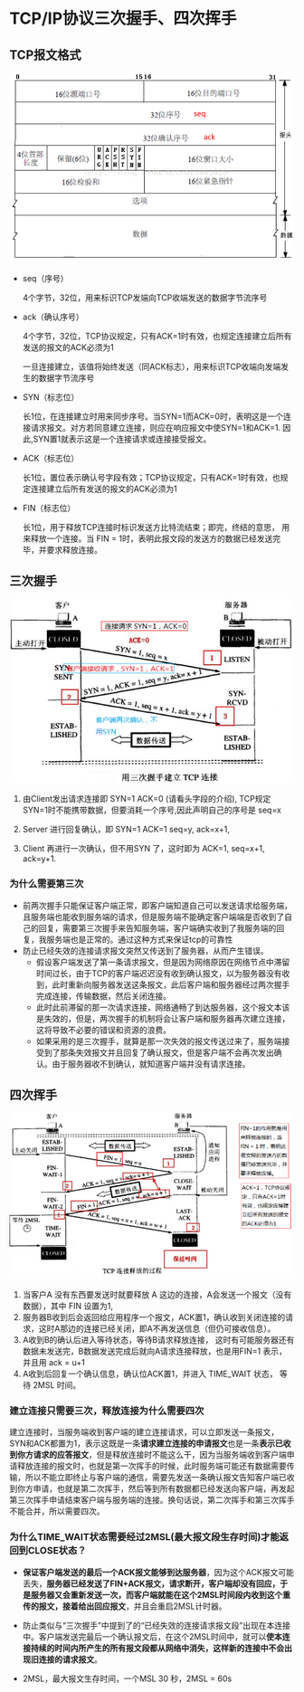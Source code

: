 # TCP/IP协议三次握手、四次挥手

## TCP报文格式

![image-20210516174256357](assets/image-20210516174256357.png)

- seq（序号）

  4个字节，32位，用来标识TCP发端向TCP收端发送的数据字节流序号

- ack（确认序号）

  4个字节，32位，TCP协议规定，只有ACK=1时有效，也规定连接建立后所有发送的报文的ACK必须为1

    一旦连接建立，该值将始终发送（同ACK标志），用来标识TCP收端向发端发生的数据字节流序号

- SYN（标志位）

  长1位，在连接建立时用来同步序号。当SYN=1而ACK=0时，表明这是一个连接请求报文。对方若同意建立连接，则应在响应报文中使SYN=1和ACK=1. 因此,SYN置1就表示这是一个连接请求或连接接受报文。

- ACK（标志位）

  长1位，置位表示确认号字段有效；TCP协议规定，只有ACK=1时有效，也规定连接建立后所有发送的报文的ACK必须为1

- FIN（标志位）

  长1位，用于释放TCP连接时标识发送方比特流结束；即完，终结的意思， 用来释放一个连接。当 FIN = 1时，表明此报文段的发送方的数据已经发送完毕，并要求释放连接。

## 三次握手

![image-20210516174726309](assets/image-20210516174726309.png)

1. 由Client发出请求连接即 SYN=1 ACK=0 (请看头字段的介绍), TCP规定SYN=1时不能携带数据，但要消耗一个序号,因此声明自己的序号是 seq=x

2. Server 进行回复确认，即 SYN=1 ACK=1 seq=y, ack=x+1,

3. Client 再进行一次确认，但不用SYN 了，这时即为 ACK=1, seq=x+1, ack=y+1.

### 为什么需要第三次

- 前两次握手只能保证客户端正常，即客户端知道自己可以发送请求给服务端，且服务端也能收到服务端的请求，但是服务端不能确定客户端端是否收到了自己的回复，需要第三次握手来告知服务端，客户端确实收到了我服务端的回复，我服务端也是正常的。通过这种方式来保证tcp的可靠性
- 防止已经失效的连接请求报文突然又传送到了服务器，从而产生错误。
  - 假设客户端发送了第一条请求报文，但是因为网络原因在网络节点中滞留时间过长，由于TCP的客户端迟迟没有收到确认报文，以为服务器没有收到，此时重新向服务器发送这条报文，此后客户端和服务器经过两次握手完成连接，传输数据，然后关闭连接。
  - 此时此前滞留的那一次请求连接，网络通畅了到达服务器，这个报文本该是失效的，但是，两次握手的机制将会让客户端和服务器再次建立连接，这将导致不必要的错误和资源的浪费。
  - 如果采用的是三次握手，就算是那一次失效的报文传送过来了，服务端接受到了那条失效报文并且回复了确认报文，但是客户端不会再次发出确认。由于服务器收不到确认，就知道客户端并没有请求连接。

## 四次挥手

![image-20210516175402494](assets/image-20210516175402494.png)

1. 当客户A 没有东西要发送时就要释放 A 这边的连接，A会发送一个报文（没有数据），其中 FIN 设置为1, 
2. 服务器B收到后会返回给应用程序一个报文，ACK置1，确认收到关闭连接的请求，这时A那边的连接已经关闭，即A不再发送信息（但仍可接收信息）。
3. A收到B的确认后进入等待状态，等待B请求释放连接， 这时有可能服务器还有数据未发送完，B数据发送完成后就向A请求连接释放，也是用FIN=1 表示， 并且用 ack = u+1
4. A收到后回复一个确认信息，确认位ACK置1，并进入 TIME_WAIT 状态， 等待 2MSL 时间。

### 建立连接只需要三次，释放连接为什么需要四次

建立连接时，当服务端收到客户端的建立连接请求，可以立即发送一条报文，SYN和ACK都置为1，表示这既是一条**请求建立连接的申请报文**也是一条**表示已收到你方请求的应答报文**，但是释放连接时不能这么干，因为当服务端收到客户端申请释放连接的报文时，也就是第一次挥手的时候，此时服务端可能还有数据需要传输，所以不能立即终止与客户端的通信，需要先发送一条确认报文告知客户端已收到你方申请，也就是第二次挥手，然后等到所有数据都已经发送向客户端，再发起第三次挥手申请结束客户端与服务端的连接。换句话说，第二次挥手和第三次挥手不能合并，所以需要四次。

### 为什么TIME_WAIT状态需要经过2MSL(最大报文段生存时间)才能返回到CLOSE状态？

- **保证客户端发送的最后一个ACK报文能够到达服务器**，因为这个ACK报文可能丢失，**服务器已经发送了FIN+ACK报文，请求断开，客户端却没有回应，于是服务器又会重新发送一次，而客户端就能在这个2MSL时间段内收到这个重传的报文，接着给出回应报文**，并且会重启2MSL计时器。

- 防止类似与“三次握手”中提到了的“已经失效的连接请求报文段”出现在本连接中。客户端发送完最后一个确认报文后，在这个2MSL时间中，就可以**使本连接持续的时间内所产生的所有报文段都从网络中消失，这样新的连接中不会出现旧连接的请求报文**。

- 2MSL，最大报文生存时间，一个MSL 30 秒，2MSL = 60s

